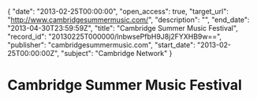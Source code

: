 {
  "date": "2013-02-25T00:00:00", 
  "open_access": true, 
  "target_url": "http://www.cambridgesummermusic.com/", 
  "description": "", 
  "end_date": "2013-04-30T23:59:59Z", 
  "title": "Cambridge Summer Music Festival", 
  "record_id": "20130225T000000/lnbwsePfbH9J8j2FYXHB9w==", 
  "publisher": "cambridgesummermusic.com", 
  "start_date": "2013-02-25T00:00:00Z", 
  "subject": "Cambridge Network"
}

# Cambridge Summer Music Festival

